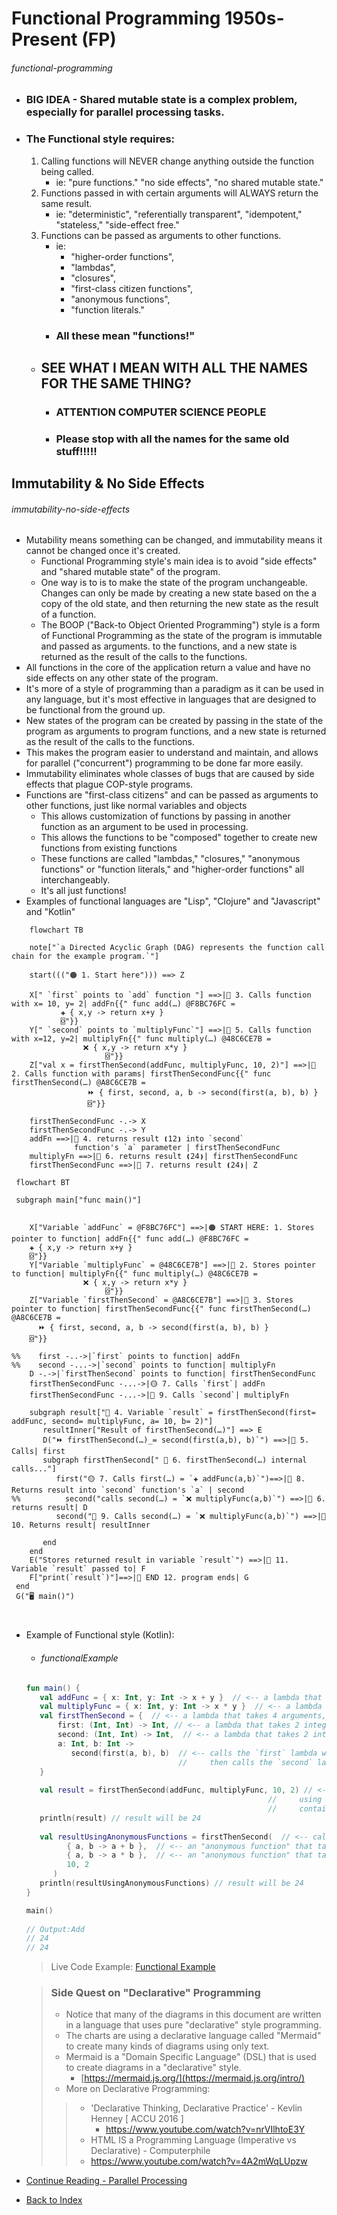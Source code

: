 # Functional Programming 1950s-Present (FP) <a name="FunctionalProgramming"></a>
###### functional-programming
  - ### BIG IDEA - Shared mutable state is a complex problem, especially for parallel processing tasks. 

  - ### The Functional style requires:
    1) Calling functions will NEVER change anything outside the function being called. 
       - ie: "pure functions." "no side effects", "no shared mutable state."
    2) Functions passed in with certain arguments will ALWAYS return the same result.
       - ie: "deterministic", "referentially transparent", "idempotent," "stateless," "side-effect free."
    3) Functions can be passed as arguments to other functions.
       - ie: 
         - "higher-order functions", 
         - "lambdas", 
         - "closures",
         - "first-class citizen functions", 
         - "anonymous functions", 
         - "function literals."
       - ### All these mean "functions!"
       
    - ## SEE WHAT I MEAN WITH ALL THE NAMES FOR THE SAME THING?
      - ### ATTENTION COMPUTER SCIENCE PEOPLE 
      - ### Please stop with all the names for the same old stuff!!!!!   

## Immutability & No Side Effects <a name="immutability-no-side-effects"></a>
###### immutability-no-side-effects
  - Mutability means something can be changed, and immutability means it cannot be changed once it's created.
    - Functional Programming style's main idea is to avoid "side effects" and "shared mutable state" of the program.
    - One way is to is to make the state of the program unchangeable. Changes can only be made by creating a new state
      based on the a copy of the old state, and then returning the new state as the result of a function.
    - The BOOP ("Back-to Object Oriented Programming") style is a form of Functional Programming as the state of the 
      program is immutable and passed as arguments.
      to the functions, and a new state is returned as the result of the calls to the functions.
- All functions in the core of the application return a value and have no side effects on any other state of
  the program.
- It's more of a style of programming than a paradigm as it can be used in any language, but it's most effective
  in languages that are designed to be functional from the ground up.
- New states of the program can be created by passing in the state of the program as arguments to program functions,
  and a new state is returned as the result of the calls to the functions.
- This makes the program easier to understand and maintain, and allows for parallel ("concurrent") programming
  to be done far more easily.
- Immutability eliminates whole classes of bugs that are caused by side effects that plague COP-style programs.
- Functions are "first-class citizens" and can be passed as arguments to other functions, just like normal variables and objects
    - This allows customization of functions by passing in another function as an argument to be used in processing.
    - This allows the functions to be "composed" together to create new functions from existing functions
    - These functions are called "lambdas," "closures," "anonymous functions" or "function literals,"
      and "higher-order functions" all interchangeably. 
    - It's all just functions!
- Examples of functional languages are "Lisp", "Clojure" and "Javascript" and "Kotlin"

```mermaid
    flowchart TB
    
    note["`a Directed Acyclic Graph (DAG) represents the function call chain for the example program.`"]
    
    start((("🟠 1. Start here"))) ==> Z
    
    X[" `first` points to `add` function "] ==>|🔵 3. Calls function with x= 10, y= 2| addFn{{" func add(…) @F8BC76FC =
           ✚ { x,y -> return x+y } 
           ⌺"}}
    Y[" `second` points to `multiplyFunc`"] ==>|🔵 5. Calls function with x=12, y=2| multiplyFn{{" func multiply(…) @48C6CE7B = 
                ❌ { x,y -> return x*y }
                     ⌺"}}
    Z["val x = firstThenSecond(addFunc, multiplyFunc, 10, 2)"] ==>|🔵 2. Calls function with params| firstThenSecondFunc{{" func firstThenSecond(…) @A8C6CE7B =
                 ⏩ { first, second, a, b -> second(first(a, b), b) }
                 ⌺"}}
    
    firstThenSecondFunc -.-> X
    firstThenSecondFunc -.-> Y
    addFn ==>|🔵 4. returns result ❪12❫ into `second`
              function's `a` parameter | firstThenSecondFunc
    multiplyFn ==>|🔵 6. returns result ❪24❫| firstThenSecondFunc
    firstThenSecondFunc ==>|🔵 7. returns result ❪24❫| Z

```


```mermaid
 flowchart BT
 
 subgraph main["func main()"]
    

    X["Variable `addFunc` = @F8BC76FC"] ==>|🟠 START HERE: 1. Stores pointer to function| addFn{{" func add(…) @F8BC76FC =
    ✚ { x,y -> return x+y }
    ⌺"}}
    Y["Variable `multiplyFunc` = @48C6CE7B"] ==>|🔵 2. Stores pointer to function| multiplyFn{{" func multiply(…) @48C6CE7B = 
                ❌ { x,y -> return x*y }
                     ⌺"}}
    Z["Variable `firstThenSecond` = @A8C6CE7B"] ==>|🔵 3. Stores pointer to function| firstThenSecondFunc{{" func firstThenSecond(…) @A8C6CE7B =
      ⏩ { first, second, a, b -> second(first(a, b), b) }
    ⌺"}}
    
%%    first -..->|`first` points to function| addFn
%%    second -...->|`second` points to function| multiplyFn
    D -.->|`firstThenSecond` points to function| firstThenSecondFunc
    firstThenSecondFunc -...->|🟡 7. Calls `first`| addFn
    firstThenSecondFunc -...->|🔴 9. Calls `second`| multiplyFn
    
    subgraph result["🔵 4. Variable `result` = firstThenSecond(first= addFunc, second= multiplyFunc, a= 10, b= 2)"]
       resultInner["Result of firstThenSecond(…)"] ==> E
       D("⏩ firstThenSecond(…)_= second(first(a,b), b)`") ==>|🔵 5. Calls| first
       subgraph firstThenSecond[" 🔵 6. firstThenSecond(…) internal calls..."]
          first("🟡 7. Calls first(…) = `✚ addFunc(a,b)`")==>|🔵 8. Returns result into `second` function's `a` | second
%%          second("calls second(…) = `❌ multiplyFunc(a,b)`") ==>|🔵 6. returns result| D
          second("🔴 9. Calls second(…) = `❌ multiplyFunc(a,b)`") ==>|🔵 10. Returns result| resultInner
          
       end
    end
    E("Stores returned result in variable `result`") ==>|🔵 11. Variable `result` passed to| F
    F["print(`result`)"]==>|🔵 END 12. program ends| G
 end
 G("🖥️ main()")
 
 
 ```

- Example of Functional style (Kotlin):
  - ###### functionalExample
  ```Kotlin
  fun main() {
     val addFunc = { x: Int, y: Int -> x + y }  // <-- a lambda that takes 2 integers and returns the sum of the integers.
     val multiplyFunc = { x: Int, y: Int -> x * y }  // <-- a lambda that takes 2 integers and returns the product of the integers.
     val firstThenSecond = {  // <-- a lambda that takes 4 arguments, 2 functions and 2 integers, and returns the result of the 2 functions. 
         first: (Int, Int) -> Int, // <-- a lambda that takes 2 integers and returns an integer, it's executed first.
         second: (Int, Int) -> Int,  // <-- a lambda that takes 2 integers and returns an integer, it's executed second.
         a: Int, b: Int -> 
            second(first(a, b), b)  // <-- calls the `first` lambda with the 2 integers (a & b), 
                                    //     then calls the `second` lambda with the result of `first()` and the 2nd integer (b)
     }              
     
     val result = firstThenSecond(addFunc, multiplyFunc, 10, 2) // <-- calls the lambda with the 2 functions and 2 integers 
                                                        //     using the "first class citizen" variables that each 
                                                        //     contain a function as a value (also called a lambda.)
     println(result) // result will be 24
     
     val resultUsingAnonymousFunctions = firstThenSecond(  // <-- calls the `firstThenSecond` lambda with the 2 "anonymous functions" and 2 integers.
           { a, b -> a + b },  // <-- an "anonymous function" that takes 2 integers and returns the sum of the integers.
           { a, b -> a * b },  // <-- an "anonymous function" that takes 2 integers and returns the product of the integers.
           10, 2
        )
     println(resultUsingAnonymousFunctions) // result will be 24 
  }
  
  main()
    
  // Output:Add 
  // 24
  // 24
  ```
  > Live Code Example: [Functional Example](src/main/kotlin/functionalExample.kt)

  > ### Side Quest on "Declarative" Programming
  > - Notice that many of the diagrams in this document are written in a language that uses pure "declarative" style programming.
  >- The charts are using a declarative language called "Mermaid" to create many kinds of diagrams using only text.
  >- Mermaid is a "Domain Specific Language" (DSL) that is used to create diagrams in a "declarative" style.
  >   - [https://mermaid.js.org/](https://mermaid.js.org/intro/)
  > - More on Declarative Programming:
  >> - 'Declarative Thinking, Declarative Practice' - Kevlin Henney [ ACCU 2016 ]
  >>   - https://www.youtube.com/watch?v=nrVIlhtoE3Y 
  >> - HTML IS a Programming Language (Imperative vs Declarative) - Computerphile
  >>  - https://www.youtube.com/watch?v=4A2mWqLUpzw


- [Continue Reading - Parallel Processing](./12-ParallelProcessing.md)  
- [Back to Index](README.md)
